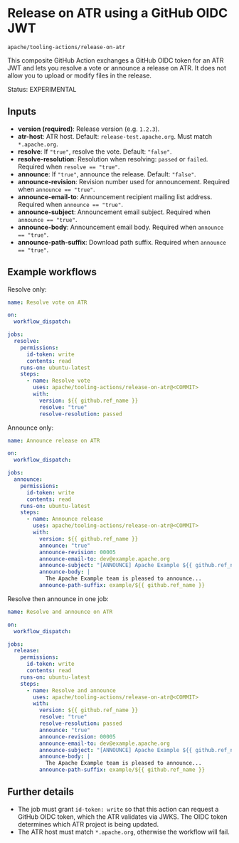 # Release on ATR using a GitHub OIDC JWT

```
apache/tooling-actions/release-on-atr
```

This composite GitHub Action exchanges a GitHub OIDC token for an ATR JWT and lets you resolve a vote or announce a release on ATR. It does not allow you to upload or modify files in the release.

Status: EXPERIMENTAL

## Inputs

- **version (required)**: Release version (e.g. `1.2.3`).
- **atr-host**: ATR host. Default: `release-test.apache.org`. Must match `*.apache.org`.
- **resolve**: If `"true"`, resolve the vote. Default: `"false"`.
- **resolve-resolution**: Resolution when resolving: `passed` or `failed`. Required when `resolve == "true"`.
- **announce**: If `"true"`, announce the release. Default: `"false"`.
- **announce-revision**: Revision number used for announcement. Required when `announce == "true"`.
- **announce-email-to**: Announcement recipient mailing list address. Required when `announce == "true"`.
- **announce-subject**: Announcement email subject. Required when `announce == "true"`.
- **announce-body**: Announcement email body. Required when `announce == "true"`.
- **announce-path-suffix**: Download path suffix. Required when `announce == "true"`.

## Example workflows

Resolve only:

```yaml
name: Resolve vote on ATR

on:
  workflow_dispatch:

jobs:
  resolve:
    permissions:
      id-token: write
      contents: read
    runs-on: ubuntu-latest
    steps:
      - name: Resolve vote
        uses: apache/tooling-actions/release-on-atr@<COMMIT>
        with:
          version: ${{ github.ref_name }}
          resolve: "true"
          resolve-resolution: passed
```

Announce only:

```yaml
name: Announce release on ATR

on:
  workflow_dispatch:

jobs:
  announce:
    permissions:
      id-token: write
      contents: read
    runs-on: ubuntu-latest
    steps:
      - name: Announce release
        uses: apache/tooling-actions/release-on-atr@<COMMIT>
        with:
          version: ${{ github.ref_name }}
          announce: "true"
          announce-revision: 00005
          announce-email-to: dev@example.apache.org
          announce-subject: "[ANNOUNCE] Apache Example ${{ github.ref_name }} released"
          announce-body: |
            The Apache Example team is pleased to announce...
          announce-path-suffix: example/${{ github.ref_name }}
```

Resolve then announce in one job:

```yaml
name: Resolve and announce on ATR

on:
  workflow_dispatch:

jobs:
  release:
    permissions:
      id-token: write
      contents: read
    runs-on: ubuntu-latest
    steps:
      - name: Resolve and announce
        uses: apache/tooling-actions/release-on-atr@<COMMIT>
        with:
          version: ${{ github.ref_name }}
          resolve: "true"
          resolve-resolution: passed
          announce: "true"
          announce-revision: 00005
          announce-email-to: dev@example.apache.org
          announce-subject: "[ANNOUNCE] Apache Example ${{ github.ref_name }} released"
          announce-body: |
            The Apache Example team is pleased to announce...
          announce-path-suffix: example/${{ github.ref_name }}
```

## Further details

- The job must grant `id-token: write` so that this action can request a GitHub OIDC token, which the ATR validates via JWKS. The OIDC token determines which ATR project is being updated.
- The ATR host must match `*.apache.org`, otherwise the workflow will fail.
